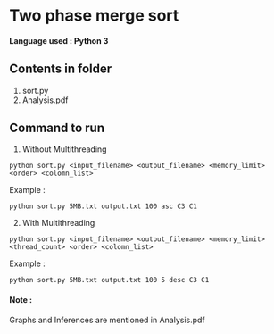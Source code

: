 # Two phase merge sort

#### Language used : Python 3

## Contents in folder
1. sort.py
2. Analysis.pdf

## Command to run

1. Without Multithreading

`python sort.py <input_filename> <output_filename> <memory_limit> <order> <colomn_list>`

Example : 

`python sort.py 5MB.txt output.txt 100 asc C3 C1`

2. With Multithreading

`python sort.py <input_filename> <output_filename> <memory_limit> <thread_count> <order> <colomn_list>`

Example : 

`python sort.py 5MB.txt output.txt 100 5 desc C3 C1`

#### Note :

Graphs and Inferences are mentioned in Analysis.pdf
